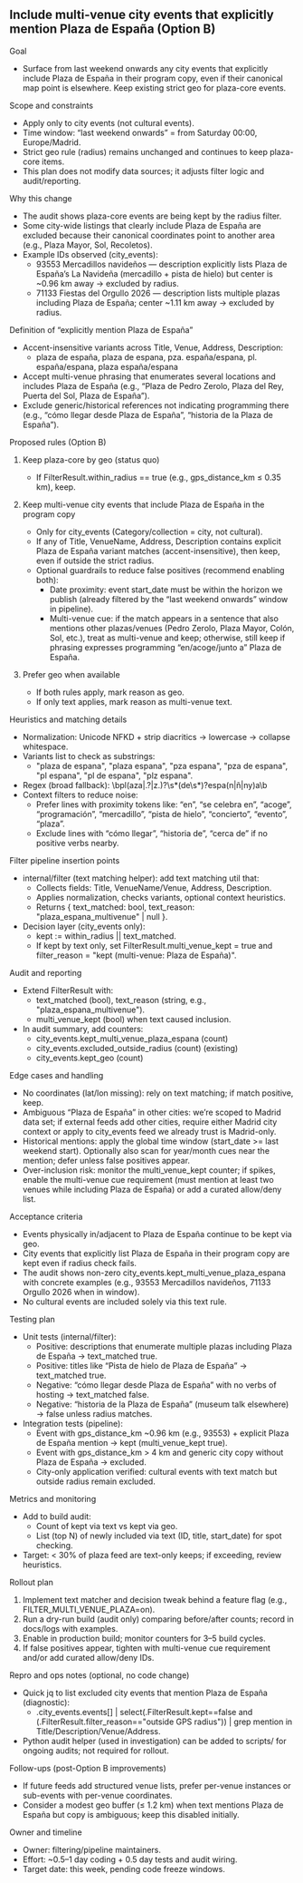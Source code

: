 ## Include multi-venue city events that explicitly mention Plaza de España (Option B)

Goal

- Surface from last weekend onwards any city events that explicitly include Plaza de España in their program copy, even if their canonical map point is elsewhere. Keep existing strict geo for plaza-core events.

Scope and constraints

- Apply only to city events (not cultural events).
- Time window: “last weekend onwards” = from Saturday 00:00, Europe/Madrid.
- Strict geo rule (radius) remains unchanged and continues to keep plaza-core items.
- This plan does not modify data sources; it adjusts filter logic and audit/reporting.

Why this change

- The audit shows plaza-core events are being kept by the radius filter.
- Some city-wide listings that clearly include Plaza de España are excluded because their canonical coordinates point to another area (e.g., Plaza Mayor, Sol, Recoletos).
- Example IDs observed (city_events):
  - 93553 Mercadillos navideños — description explicitly lists Plaza de España’s La Navideña (mercadillo + pista de hielo) but center is ~0.96 km away → excluded by radius.
  - 71133 Fiestas del Orgullo 2026 — description lists multiple plazas including Plaza de España; center ~1.11 km away → excluded by radius.

Definition of “explicitly mention Plaza de España”

- Accent-insensitive variants across Title, Venue, Address, Description:
  - plaza de españa, plaza de espana, pza. españa/espana, pl. españa/espana, plaza españa/espana
- Accept multi-venue phrasing that enumerates several locations and includes Plaza de España (e.g., “Plaza de Pedro Zerolo, Plaza del Rey, Puerta del Sol, Plaza de España”).
- Exclude generic/historical references not indicating programming there (e.g., “cómo llegar desde Plaza de España”, “historia de la Plaza de España”).

Proposed rules (Option B)

1) Keep plaza-core by geo (status quo)
   - If FilterResult.within_radius == true (e.g., gps_distance_km ≤ 0.35 km), keep.

2) Keep multi-venue city events that include Plaza de España in the program copy
   - Only for city_events (Category/collection = city, not cultural).
   - If any of Title, VenueName, Address, Description contains explicit Plaza de España variant matches (accent-insensitive), then keep, even if outside the strict radius.
   - Optional guardrails to reduce false positives (recommend enabling both):
     - Date proximity: event start_date must be within the horizon we publish (already filtered by the “last weekend onwards” window in pipeline).
     - Multi-venue cue: if the match appears in a sentence that also mentions other plazas/venues (Pedro Zerolo, Plaza Mayor, Colón, Sol, etc.), treat as multi-venue and keep; otherwise, still keep if phrasing expresses programming “en/acoge/junto a” Plaza de España.

3) Prefer geo when available
   - If both rules apply, mark reason as geo.
   - If only text applies, mark reason as multi-venue text.

Heuristics and matching details

- Normalization: Unicode NFKD + strip diacritics → lowercase → collapse whitespace.
- Variants list to check as substrings:
  - "plaza de espana", "plaza espana", "pza espana", "pza de espana", "pl espana", "pl de espana", "plz espana".
- Regex (broad fallback): \bpl(aza|\.?|z\.)?\s*(de\s*)?espa(n|ñ|ny)a\b
- Context filters to reduce noise:
  - Prefer lines with proximity tokens like: “en”, “se celebra en”, “acoge”, “programación”, “mercadillo”, “pista de hielo”, “concierto”, “evento”, “plaza”.
  - Exclude lines with “cómo llegar”, “historia de”, “cerca de” if no positive verbs nearby.

Filter pipeline insertion points

- internal/filter (text matching helper): add text matching util that:
  - Collects fields: Title, VenueName/Venue, Address, Description.
  - Applies normalization, checks variants, optional context heuristics.
  - Returns { text_matched: bool, text_reason: "plaza_espana_multivenue" | null }.
- Decision layer (city_events only):
  - kept := within_radius || text_matched.
  - If kept by text only, set FilterResult.multi_venue_kept = true and filter_reason = "kept (multi-venue: Plaza de España)".

Audit and reporting

- Extend FilterResult with:
  - text_matched (bool), text_reason (string, e.g., "plaza_espana_multivenue").
  - multi_venue_kept (bool) when text caused inclusion.
- In audit summary, add counters:
  - city_events.kept_multi_venue_plaza_espana (count)
  - city_events.excluded_outside_radius (count) (existing)
  - city_events.kept_geo (count)

Edge cases and handling

- No coordinates (lat/lon missing): rely on text matching; if match positive, keep.
- Ambiguous “Plaza de España” in other cities: we’re scoped to Madrid data set; if external feeds add other cities, require either Madrid city context or apply to city_events feed we already trust is Madrid-only.
- Historical mentions: apply the global time window (start_date >= last weekend start). Optionally also scan for year/month cues near the mention; defer unless false positives appear.
- Over-inclusion risk: monitor the multi_venue_kept counter; if spikes, enable the multi-venue cue requirement (must mention at least two venues while including Plaza de España) or add a curated allow/deny list.

Acceptance criteria

- Events physically in/adjacent to Plaza de España continue to be kept via geo.
- City events that explicitly list Plaza de España in their program copy are kept even if radius check fails.
- The audit shows non-zero city_events.kept_multi_venue_plaza_espana with concrete examples (e.g., 93553 Mercadillos navideños, 71133 Orgullo 2026 when in window).
- No cultural events are included solely via this text rule.

Testing plan

- Unit tests (internal/filter):
  - Positive: descriptions that enumerate multiple plazas including Plaza de España → text_matched true.
  - Positive: titles like “Pista de hielo de Plaza de España” → text_matched true.
  - Negative: “cómo llegar desde Plaza de España” with no verbs of hosting → text_matched false.
  - Negative: “historia de la Plaza de España” (museum talk elsewhere) → false unless radius matches.
- Integration tests (pipeline):
  - Event with gps_distance_km ~0.96 km (e.g., 93553) + explicit Plaza de España mention → kept (multi_venue_kept true).
  - Event with gps_distance_km > 4 km and generic city copy without Plaza de España → excluded.
  - City-only application verified: cultural events with text match but outside radius remain excluded.

Metrics and monitoring

- Add to build audit:
  - Count of kept via text vs kept via geo.
  - List (top N) of newly included via text (ID, title, start_date) for spot checking.
- Target: < 30% of plaza feed are text-only keeps; if exceeding, review heuristics.

Rollout plan

1) Implement text matcher and decision tweak behind a feature flag (e.g., FILTER_MULTI_VENUE_PLAZA=on).
2) Run a dry-run build (audit only) comparing before/after counts; record in docs/logs with examples.
3) Enable in production build; monitor counters for 3–5 build cycles.
4) If false positives appear, tighten with multi-venue cue requirement and/or add curated allow/deny IDs.

Repro and ops notes (optional, no code change)

- Quick jq to list excluded city events that mention Plaza de España (diagnostic):
  - .city_events.events[] | select(.FilterResult.kept==false and (.FilterResult.filter_reason=="outside GPS radius")) | grep mention in Title/Description/Venue/Address.
- Python audit helper (used in investigation) can be added to scripts/ for ongoing audits; not required for rollout.

Follow-ups (post-Option B improvements)

- If future feeds add structured venue lists, prefer per-venue instances or sub-events with per-venue coordinates.
- Consider a modest geo buffer (≤ 1.2 km) when text mentions Plaza de España but copy is ambiguous; keep this disabled initially.

Owner and timeline

- Owner: filtering/pipeline maintainers.
- Effort: ~0.5–1 day coding + 0.5 day tests and audit wiring.
- Target date: this week, pending code freeze windows.
